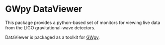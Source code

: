 GWpy DataViewer
===============

This package provides a python-based set of monitors for viewing live data from the LIGO gravitational-wave detectors.

DataViewer is packaged as a toolkit for [GWpy](https://gwpy.github.io/).
